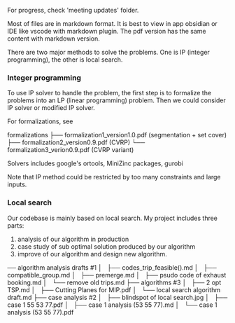 For progress, check 'meeting updates' folder.

Most of files are in markdown format. It is best to view in app obsidian or IDE like vscode with markdown plugin. The pdf version has the same content with markdown version.

There are two major methods to solve the problems. One is IP (integer programming), the other is local search.

### Integer programming
To use IP solver to handle the problem, the first step is to  formalize the problems into an LP (linear programming) problem. Then we could consider IP solver or modified IP solver. 

For formalizations, see

formalizations
├── formalization1_version1.0.pdf (segmentation + set cover)
├── formalization2_version0.9.pdf (CVRP)
└── formalization3_verion0.9.pdf (CVRP variant)

Solvers includes google's ortools, MiniZinc packages, gurobi

Note that IP method could be restricted by too many constraints and large inputs.


### Local search
Our codebase is mainly based on local search. My project includes three parts: 
1. analysis of our algorithm in production
2. case study of sub optimal solution produced by our algorithm
3. improve of our algorithm and design new algorithm.

── algorithm analysis drafts #1
│   ├── codes_trip_feasible().md
│   ├── compatible_group.md
│   ├── premerge.md
│   ├── psudo code of exhaust booking.md
│   └── remove old trips.md
├── algorithms #3
│   ├── 2 opt TSP.md
│   ├── Cutting Planes for MIP.pdf
│   └── local search algorithm draft.md
├── case analysis #2
│   ├── blindspot of local search.jpg
│   ├── case 1 55 53 77.pdf
│   ├── case 1 analysis (53 55 77).md
│   └── case 1 analysis (53 55 77).pdf



